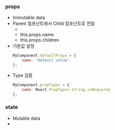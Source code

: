 ### props
- Immutable data
- Parent 컴포넌트에서 Child 컴포넌트로 전달
	- <MyComponent name="Hi">
	- this.props.name
	- this.props.children
- 기본값 설정
	```javascript
	MyComponent.defaultProps = {
		name: "default value"
	};
	```
- Type 검증
	```javascript
	MyComponent.propTypes = {
		name: React.PropTypes.string.isRequired
	};
	```

### state
- Mutable data
- 

